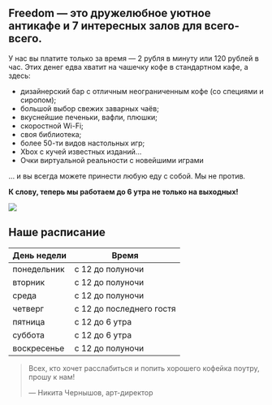 ## Freedom — это дружелюбное уютное антикафе и 7 интересных залов для всего-всего.

У нас вы платите только за время — 2 рубля в минуту или 120 рублей в час. Этих денег едва хватит на чашечку кофе в стандартном кафе, а здесь:

* дизайнерский бар с отличным неограниченным кофе \(со специями и сиропом\);
* большой выбор свежих заварных чаёв;
* вкуснейшие печеньки, вафли, плюшки;
* скоростной Wi-Fi;
* своя библиотека;
* более 50-ти видов настольных игр;
* Xbox с кучей известных изданий…
* Очки виртуальной реальности с новейшими играми

… и вы всегда можете принести любую еду с собой. Мы не против.

**К слову, теперь мы работаем до 6 утра не только на выходных!**

![](http://placehold.it/950x30)

## Наше расписание

| День недели | Время |
| --- | --- |
| понедельник | с 12 до полуночи |
| вторник | с 12 до полуночи |
| среда | с 12 до полуночи |
| четверг | с 12 до последнего гостя |
| пятница | с 12 до 6 утра |
| суббота | с 12 до 6 утра |
| воскресенье | с 12 до полуночи |

> Всех, кто хочет расслабиться и попить хорошего кофейка поутру, прошу к нам!
> 
> — Никита Чернышов, арт-директор

